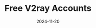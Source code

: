 ---
title: "Free V2ray Accounts"
description: "Free V2ray Accounts | 2024"
date: 2024-11-20
image: "/images/posts/"
categories: ["vpn","general"]
authors: ["sentientfx"]
tags: ["free vpn", "v2ray", "free 2ray account"]
draft: false
---